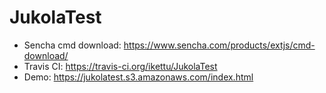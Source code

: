 # JukolaTest

* Sencha cmd download: https://www.sencha.com/products/extjs/cmd-download/
* Travis CI: https://travis-ci.org/ikettu/JukolaTest
* Demo: https://jukolatest.s3.amazonaws.com/index.html
